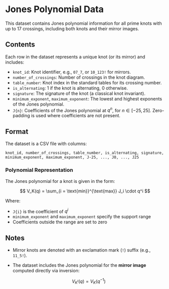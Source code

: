# Jones Polynomial Data 
This dataset contains Jones polynomial information for all prime knots with up to 17 crossings, including both knots and their mirror images.
## Contents

Each row in the dataset represents a unique knot (or its mirror) and includes:

* `knot_id`: Knot identifier, e.g., `07_7`, or `10_123!` for mirrors.
* `number_of_crossings`: Number of crossings in the knot diagram.
* `table_number`: Knot index in the standard tables for its crossing number.
* `is_alternating`: 1 if the knot is alternating, 0 otherwise.
* `signature`: The signature of the knot (a classical knot invariant).
* `minimum_exponent`, `maximum_exponent`: The lowest and highest exponents of the Jones polynomial.
* `J{n}`: Coefficients of the Jones polynomial at $q^n$, for $n \in [-25, 25]$. Zero-padding is used where coefficients are not present.

## Format

The dataset is a CSV file with columns:

```
knot_id, number_of_crossings, table_number, is_alternating, signature, minimum_exponent, maximum_exponent, J-25, ..., J0, ..., J25
```

### Polynomial Representation

The Jones polynomial for a knot is given in the form:

$$
V_K(q) = \sum_{i = \text{min}}^{\text{max}} J_i \cdot q^i
$$

Where:

* `J{i}` is the coefficient of $q^i$
* `minimum_exponent` and `maximum_exponent` specify the support range
* Coefficients outside the range are set to zero

## Notes

* Mirror knots are denoted with an exclamation mark (`!`) suffix (e.g., `11_5!`).
* The dataset includes the Jones polynomial for the **mirror image** computed directly via inversion:

  $$
  V_{K^!}(q) = V_K(q^{-1})
  $$